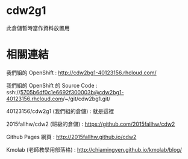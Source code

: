 # cdw2g1

此倉儲暫時當作資料放置用

# 相關連結

我們組的 OpenShift : 
http://cdw2bg1-40123156.rhcloud.com/

我們組的 OpenShift 的 Source Code : 
ssh://5705b6df0c1e6692f300003b@cdw2bg1-40123156.rhcloud.com/~/git/cdw2bg1.git/

40123156/cdw2g1 (我們組的倉儲) : 
就是這裡

2015fallhw/cdw2 (班級的倉儲) : 
https://github.com/2015fallhw/cdw2

Github Pages 網頁 : 
http://2015fallhw.github.io/cdw2

Kmolab (老師教學用部落格) : 
http://chiamingyen.github.io/kmolab/blog/
